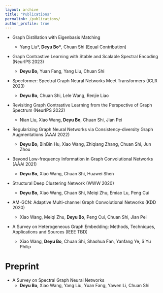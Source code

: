 ```yaml
---
layout: archive
title: "Publications"
permalink: /publications/
author_profile: true
---
```

- Graph Distillation with Eigenbasis Matching
  - Yang Liu\*, **Deyu Bo\***, Chuan Shi (Equal Contribution)

- Graph Contrastive Learning with Stable and Scalable Spectral Encoding (NeurIPS 2023)
  - **Deyu Bo**, Yuan Fang, Yang Liu, Chuan Shi

- Specformer: Spectral Graph Neural Networks Meet Transformers (ICLR 2023)
  - **Deyu Bo**, Chuan Shi, Lele Wang, Renjie Liao

- Revisiting Graph Contrastive Learning from the Perspective of Graph Spectrum (NeurIPS 2022)
  - Nian Liu, Xiao Wang, **Deyu Bo**, Chuan Shi, Jian Pei

- Regularizing Graph Neural Networks via Consistency-diversity Graph Augmentations (AAAI 2022)
  - **Deyu Bo**, BinBin Hu, Xiao Wang, Zhiqiang Zhang, Chuan Shi, Jun Zhou

- Beyond Low-frequency Information in Graph Convolutional Networks (AAAI 2021)
  - **Deyu Bo**, Xiao Wang, Chuan Shi, Huawei Shen

- Structural Deep Clustering Network (WWW 2020)
  - **Deyu Bo**, Xiao Wang, Chuan Shi, Meiqi Zhu, Emiao Lu, Peng Cui

- AM-GCN: Adaptive Multi-channel Graph Convolutional Networks (KDD 2020)
  - Xiao Wang, Meiqi Zhu, **Deyu Bo**, Peng Cui, Chuan Shi, Jian Pei

- A Survey on Heterogeneous Graph Embedding: Methods, Techniques, Applications and Sources (IEEE TBD)
  - Xiao Wang, **Deyu Bo**, Chuan Shi, Shaohua Fan, Yanfang Ye, S Yu Philip


Preprint
====

- A Survey on Spectral Graph Neural Networks
  - **Deyu Bo**, Xiao Wang, Yang Liu, Yuan Fang, Yawen Li, Chuan Shi

